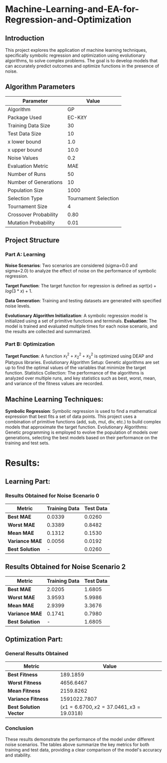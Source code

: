 # Machine-Learning-and-EA-for-Regression-and-Optimization

## Introduction
This project explores the application of machine learning techniques, specifically symbolic regression and optimization using evolutionary algorithms, to solve complex problems. The goal is to develop models that can accurately predict outcomes and optimize functions in the presence of noise.

## Algorithm Parameters

| Parameter | Value |
|---|---|
| Algorithm | GP |
| Package Used | EC-KitY |
| Training Data Size | 30 |
| Test Data Size | 10 |
| x lower bound | 1.0 |
| x upper bound | 10.0 |
| Noise Values | 0.2 |
| Evaluation Metric | MAE |
| Number of Runs | 50 |
| Number of Generations | 10 |
| Population Size | 1000 |
| Selection Type | Tournament Selection |
| Tournament Size | 4 |
| Crossover Probability | 0.80 |
| Mutation Probability | 0.01 |

## Project Structure
### Part A: Learning

**Noise Scenarios**: Two scenarios are considered (sigma=0.0 and sigma=2.0) to analyze the effect of noise on the performance of symbolic regression.

**Target Function**: The target function for regression is defined as $sqrt(x) + log(3*x) + 1$.

**Data Generation**: Training and testing datasets are generated with specified noise levels.

**Evolutionary Algorithm Initialization**: A symbolic regression model is initialized using a set of primitive functions and terminals.
**Evaluation**: The model is trained and evaluated multiple times for each noise scenario, and the results are collected and summarized.

### Part B: Optimization

**Target Function**: A function $x_1^2 + x_2^2 + x_3^2$  is optimized using DEAP and Platypus libraries.
Evolutionary Algorithm Setup: Genetic algorithms are set up to find the optimal values of the variables that minimize the target function.
Statistics Collection: The performance of the algorithms is analyzed over multiple runs, and key statistics such as best, worst, mean, and variance of the fitness values are recorded.


## Machine Learning Techniques:

**Symbolic Regression**: Symbolic regression is used to find a mathematical expression that best fits a set of data points. This project uses a combination of primitive functions (add, sub, mul, div, etc.) to build complex models that approximate the target function.
Evolutionary Algorithms: Genetic programming is employed to evolve the population of models over generations, selecting the best models based on their performance on the training and test sets.

# Results:
## Learning Part:

### Results Obtained for Noise Scenario 0

| Metric         | Training Data | Test Data |
|----------------|---------------|-----------|
| **Best MAE**   | 0.0339        | 0.0260    |
| **Worst MAE**  | 0.3389        | 0.8482    |
| **Mean MAE**   | 0.1312        | 0.1530    |
| **Variance MAE**| 0.0056       | 0.0192    |
| **Best Solution**|    -         | 0.0260    |

## Results Obtained for Noise Scenario 2

| Metric         | Training Data | Test Data |
|----------------|---------------|-----------|
| **Best MAE**   | 2.0205        | 1.6805    |
| **Worst MAE**  | 3.9593        | 5.9986    |
| **Mean MAE**   | 2.9399        | 3.3676    |
| **Variance MAE**| 0.1741       | 0.7980    |
| **Best Solution**|     -        | 1.6805    |


## Optimization Part:

### General Results Obtained

| Metric             | Value       |
|--------------------|-------------|
| **Best Fitness**   | 189.1859    |
| **Worst Fitness**  | 4656.6467   |
| **Mean Fitness**   | 2159.8262   |
| **Variance Fitness**| 1591022.7807|
| **Best Solution Vector** | ($x1 = 6.6700, x2 = 37.0461, x3 = 19.0318$) |

### Conclusion

These results demonstrate the performance of the model under different noise scenarios. The tables above summarize the key metrics for both training and test data, providing a clear comparison of the model's accuracy and stability.

